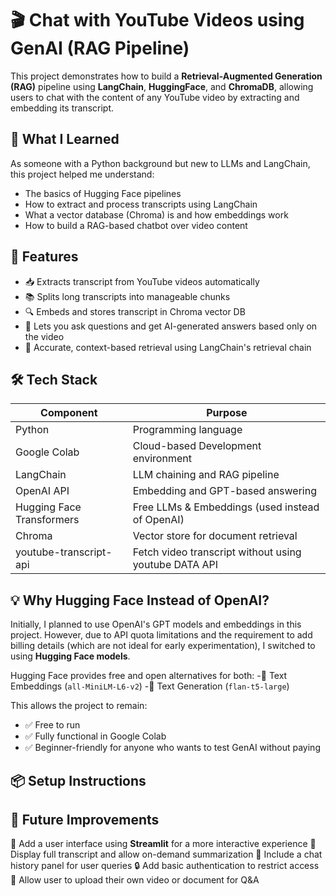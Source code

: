 # 🎬 Chat with YouTube Videos using GenAI (RAG Pipeline)
This project demonstrates how to build a **Retrieval-Augmented Generation (RAG)** pipeline using **LangChain**, **HuggingFace**, and **ChromaDB**, allowing users to chat with the content of any YouTube video by extracting and embedding its transcript.
## 🧠 What I Learned
As someone with a Python background but new to LLMs and LangChain, this project helped me understand:

- The basics of Hugging Face pipelines
- How to extract and process transcripts using LangChain
- What a vector database (Chroma) is and how embeddings work
- How to build a RAG-based chatbot over video content

## 🚀 Features
- 📥 Extracts transcript from YouTube videos automatically
- 📚 Splits long transcripts into manageable chunks
- 🔍 Embeds and stores transcript in Chroma vector DB
- 🤖 Lets you ask questions and get AI-generated answers based only on the video
- 🧾 Accurate, context-based retrieval using LangChain's retrieval chain

## 🛠️ Tech Stack
| Component        | Purpose                                |
|------------------|----------------------------------------|
| Python           | Programming language                   |
| Google Colab     | Cloud-based Development environment    |
| LangChain        | LLM chaining and RAG pipeline          |
| OpenAI API       | Embedding and GPT-based answering      |
|Hugging Face Transformers | Free LLMs & Embeddings (used instead of OpenAI) |
| Chroma           | Vector store for document retrieval    |
| youtube-transcript-api | Fetch video transcript without using youtube DATA API             |

## 💡 Why Hugging Face Instead of OpenAI?

Initially, I planned to use OpenAI's GPT models and embeddings in this project. However, due to API quota limitations and the requirement to add billing details (which are not ideal for early experimentation), I switched to using **Hugging Face models**.

Hugging Face provides free and open alternatives for both:
-🔹 Text Embeddings (`all-MiniLM-L6-v2`)
-🔹 Text Generation (`flan-t5-large`)

This allows the project to remain:
- ✅ Free to run
- ✅ Fully functional in Google Colab
- ✅ Beginner-friendly for anyone who wants to test GenAI without paying

## 📦 Setup Instructions

## 📘 Future Improvements

 🔄 Add a user interface using **Streamlit** for a more interactive experience
 📝 Display full transcript and allow on-demand summarization
 💬 Include a chat history panel for user queries
 🔒 Add basic authentication to restrict access
 📁 Allow user to upload their own video or document for Q&A


